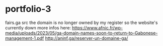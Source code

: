 # portfolio-3
fairs.ga src
the domain is no longer owned by my register so the website's currently down
more infos here:
https://www.afnic.fr/wp-media/uploads/2023/05/ga-domain-names-soon-to-return-to-Gabonese-management-1.pdf
http://aninf.ga/reserver-un-domaine-ga/
